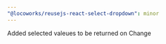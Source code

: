 ```yaml
---
"@locoworks/reusejs-react-select-dropdown": minor
---
```


Added selected valeues to be returned on Change
